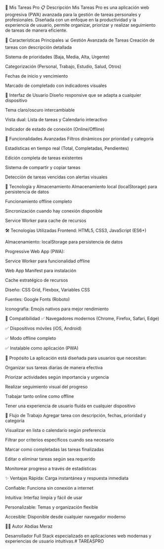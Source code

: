📝 Mis Tareas Pro
📋 Descripción
Mis Tareas Pro es una aplicación web progresiva (PWA) avanzada para la gestión de tareas personales y profesionales. Diseñada con un enfoque en la productividad y la experiencia de usuario, permite organizar, priorizar y realizar seguimiento de tareas de manera eficiente.

🚀 Características Principales
📊 Gestión Avanzada de Tareas
Creación de tareas con descripción detallada

Sistema de prioridades (Baja, Media, Alta, Urgente)

Categorización (Personal, Trabajo, Estudio, Salud, Otros)

Fechas de inicio y vencimiento

Marcado de completado con indicadores visuales

🎨 Interfaz de Usuario
Diseño responsive que se adapta a cualquier dispositivo

Tema claro/oscuro intercambiable

Vista dual: Lista de tareas y Calendario interactivo

Indicador de estado de conexión (Online/Offline)

🔧 Funcionalidades Avanzadas
Filtros dinámicos por prioridad y categoría

Estadísticas en tiempo real (Total, Completadas, Pendientes)

Edición completa de tareas existentes

Sistema de compartir y copiar tareas

Detección de tareas vencidas con alertas visuales

💾 Tecnología y Almacenamiento
Almacenamiento local (localStorage) para persistencia de datos

Funcionamiento offline completo

Sincronización cuando hay conexión disponible

Service Worker para cache de recursos

🛠️ Tecnologías Utilizadas
Frontend: HTML5, CSS3, JavaScript (ES6+)

Almacenamiento: localStorage para persistencia de datos

Progressive Web App (PWA):

Service Worker para funcionalidad offline

Web App Manifest para instalación

Cache estratégico de recursos

Diseño: CSS Grid, Flexbox, Variables CSS

Fuentes: Google Fonts (Roboto)

Iconografía: Emojis nativos para mejor rendimiento

📱 Compatibilidad
✅ Navegadores modernos (Chrome, Firefox, Safari, Edge)

✅ Dispositivos móviles (iOS, Android)

✅ Modo offline completo

✅ Instalable como aplicación (PWA)

🎯 Propósito
La aplicación está diseñada para usuarios que necesitan:

Organizar sus tareas diarias de manera efectiva

Priorizar actividades según importancia y urgencia

Realizar seguimiento visual del progreso

Trabajar tanto online como offline

Tener una experiencia de usuario fluida en cualquier dispositivo

🔄 Flujo de Trabajo
Agregar tarea con descripción, fechas, prioridad y categoría

Visualizar en lista o calendario según preferencia

Filtrar por criterios específicos cuando sea necesario

Marcar como completadas las tareas finalizadas

Editar o eliminar tareas según sea requerido

Monitorear progreso a través de estadísticas

✨ Ventajas
Rápida: Carga instantánea y respuesta inmediata

Confiable: Funciona sin conexión a internet

Intuitiva: Interfaz limpia y fácil de usar

Personalizable: Temas y organización flexible

Accesible: Disponible desde cualquier navegador moderno

👨‍💻 Autor
Abdias Meraz

Desarrollador Full Stack especializado en aplicaciones web modernas y experiencias de usuario intuitivas.#   T A R E A S P R O  
 